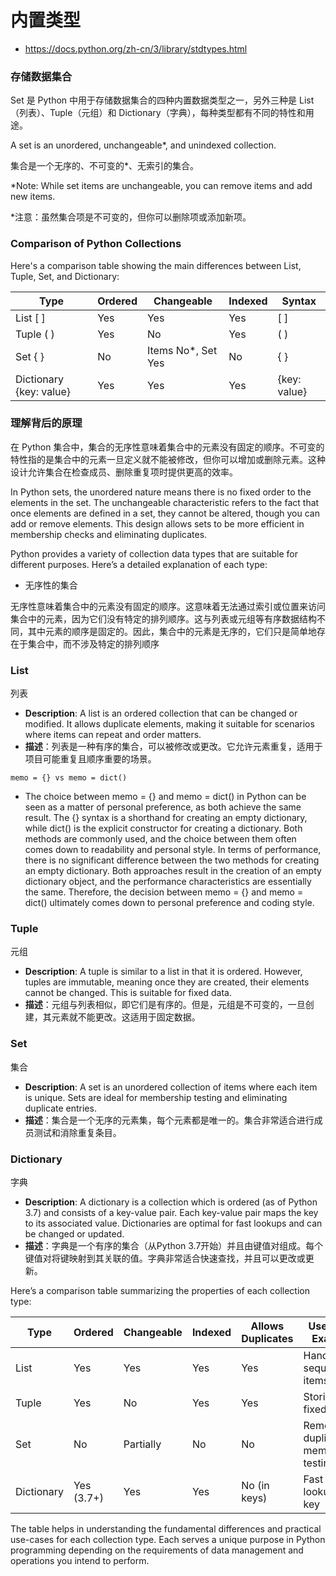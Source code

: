 # 内置类型
- https://docs.python.org/zh-cn/3/library/stdtypes.html
### 存储数据集合

Set 是 Python 中用于存储数据集合的四种内置数据类型之一，另外三种是 List（列表）、Tuple（元组）和 Dictionary（字典），每种类型都有不同的特性和用途。

A set is an unordered, unchangeable*, and unindexed collection.

集合是一个无序的、不可变的*、无索引的集合。

*Note: While set items are unchangeable, you can remove items and add new items.

*注意：虽然集合项是不可变的，但你可以删除项或添加新项。

### Comparison of Python Collections

Here's a comparison table showing the main differences between List, Tuple, Set, and Dictionary:

| Type      | Ordered | Changeable | Indexed | Syntax   |
|-----------|---------|------------|---------|----------|
| List   [ ]   | Yes     | Yes        | Yes     | [ ]      |
| Tuple  ( )   | Yes     | No         | Yes     | ( )      |
| Set    { }   | No      | Items No*, Set Yes | No      | { }      |
| Dictionary {key: value} | Yes     | Yes        | Yes     | {key: value} |

### 理解背后的原理

在 Python 集合中，集合的无序性意味着集合中的元素没有固定的顺序。不可变的特性指的是集合中的元素一旦定义就不能被修改，但你可以增加或删除元素。这种设计允许集合在检查成员、删除重复项时提供更高的效率。

In Python sets, the unordered nature means there is no fixed order to the elements in the set. The unchangeable characteristic refers to the fact that once elements are defined in a set, they cannot be altered, though you can add or remove elements. This design allows sets to be more efficient in membership checks and eliminating duplicates.

Python provides a variety of collection data types that are suitable for different purposes. Here’s a detailed explanation of each type:

- 无序性的集合

无序性意味着集合中的元素没有固定的顺序。这意味着无法通过索引或位置来访问集合中的元素，因为它们没有特定的排列顺序。这与列表或元组等有序数据结构不同，其中元素的顺序是固定的。因此，集合中的元素是无序的，它们只是简单地存在于集合中，而不涉及特定的排列顺序

### List
列表

- **Description**: A list is an ordered collection that can be changed or modified. It allows duplicate elements, making it suitable for scenarios where items can repeat and order matters.
- **描述**：列表是一种有序的集合，可以被修改或更改。它允许元素重复，适用于项目可能重复且顺序重要的场景。

```memo = {} vs memo = dict()```
- The choice between memo = {} and memo = dict() in Python can be seen as a matter of personal preference, as both achieve the same result. The {} syntax is a shorthand for creating an empty dictionary, while dict() is the explicit constructor for creating a dictionary. Both methods are commonly used, and the choice between them often comes down to readability and personal style. In terms of performance, there is no significant difference between the two methods for creating an empty dictionary. Both approaches result in the creation of an empty dictionary object, and the performance characteristics are essentially the same. Therefore, the decision between memo = {} and memo = dict() ultimately comes down to personal preference and coding style.

### Tuple
元组

- **Description**: A tuple is similar to a list in that it is ordered. However, tuples are immutable, meaning once they are created, their elements cannot be changed. This is suitable for fixed data.
- **描述**：元组与列表相似，即它们是有序的。但是，元组是不可变的，一旦创建，其元素就不能更改。这适用于固定数据。

### Set
集合

- **Description**: A set is an unordered collection of items where each item is unique. Sets are ideal for membership testing and eliminating duplicate entries.
- **描述**：集合是一个无序的元素集，每个元素都是唯一的。集合非常适合进行成员测试和消除重复条目。

### Dictionary
字典

- **Description**: A dictionary is a collection which is ordered (as of Python 3.7) and consists of a key-value pair. Each key-value pair maps the key to its associated value. Dictionaries are optimal for fast lookups and can be changed or updated.
- **描述**：字典是一个有序的集合（从Python 3.7开始）并且由键值对组成。每个键值对将键映射到其关联的值。字典非常适合快速查找，并且可以更改或更新。

Here’s a comparison table summarizing the properties of each collection type:

| Type       | Ordered | Changeable | Indexed | Allows Duplicates | Use-case Example                |
|------------|---------|------------|---------|-------------------|---------------------------------|
| List       | Yes     | Yes        | Yes     | Yes               | Handling a sequence of items    |
| Tuple      | Yes     | No         | Yes     | Yes               | Storing fixed data              |
| Set        | No      | Partially  | No      | No                | Removing duplicates, membership testing |
| Dictionary | Yes (3.7+)| Yes      | Yes     | No (in keys)      | Fast lookups by key             |

The table helps in understanding the fundamental differences and practical use-cases for each collection type. Each serves a unique purpose in Python programming depending on the requirements of data management and operations you intend to perform.


